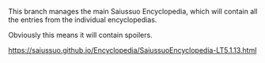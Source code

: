This branch manages the main Saiussuo Encyclopedia, which will contain all the entries from the individual encyclopedias.

Obviously this means it will contain spoilers.

https://saiussuo.github.io/Encyclopedia/SaiussuoEncyclopedia-LT5.1.13.html
